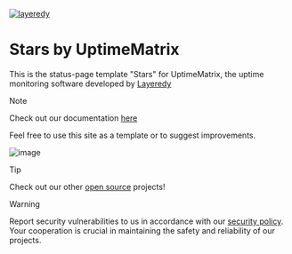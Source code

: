 [![layeredy](https://cdn.layeredy.com/uptimematrix/wordmark.png)](https://uptimematrix.com)

# Stars by UptimeMatrix
This is the status-page template "Stars" for UptimeMatrix, the uptime monitoring software developed by [Layeredy](https://layeredy.com)

> [!NOTE]
> Check out our documentation [here](https://github.com/uptimematrix/docs/wiki)

Feel free to use this site as a template or to suggest improvements. 

![image](https://github.com/user-attachments/assets/c2567f0c-f46b-49d5-8041-f97cef85dffb)


> [!TIP]
> Check out our other [open source](https://github.com/layeredy) projects!

> [!WARNING]
> Report security vulnerabilities to us in accordance with our [security policy](https://layeredy.com/security-policy/). Your cooperation is crucial in maintaining the safety and reliability of our projects.

